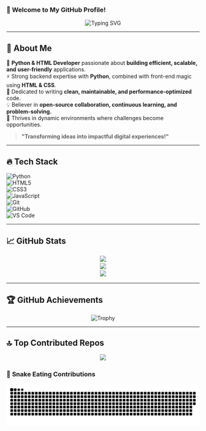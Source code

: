 ### **🌟 Welcome to My GitHub Profile!**  
<div align="center">

![Typing SVG](https://readme-typing-svg.herokuapp.com?font=Fira+Code&pause=1000&color=F7F7F7&width=500&lines=Python+%7C+HTML+%7C+Backend+%7C+Automation;Innovator+%7C+Tech+Enthusiast+%7C+Open-Source+Contributor;Building+Scalable+%26+User-Centric+Solutions)

</div>

---

## 🚀 **About Me**  
🎯 **Python & HTML Developer** passionate about **building efficient, scalable, and user-friendly** applications.  
⚡ Strong backend expertise with **Python**, combined with front-end magic using **HTML & CSS**.  
📌 Dedicated to writing **clean, maintainable, and performance-optimized** code.  
💡 Believer in **open-source collaboration, continuous learning, and problem-solving.**  
🚀 Thrives in dynamic environments where challenges become opportunities.  

> **"Transforming ideas into impactful digital experiences!"**

---

## 🔥 **Tech Stack**  
<div align="left">

![Python](https://img.shields.io/badge/Python-3776AB?style=for-the-badge&logo=python&logoColor=ffdd54)  
![HTML5](https://img.shields.io/badge/HTML5-E34F26?style=for-the-badge&logo=html5&logoColor=white)  
![CSS3](https://img.shields.io/badge/CSS3-1572B6?style=for-the-badge&logo=css3&logoColor=white)  
![JavaScript](https://img.shields.io/badge/JavaScript-F7DF1E?style=for-the-badge&logo=javascript&logoColor=black)  
![Git](https://img.shields.io/badge/Git-F05032?style=for-the-badge&logo=git&logoColor=white)  
![GitHub](https://img.shields.io/badge/GitHub-181717?style=for-the-badge&logo=github&logoColor=white)  
![VS Code](https://img.shields.io/badge/VS%20Code-007ACC?style=for-the-badge&logo=visualstudiocode&logoColor=white)  

</div>

---

## 📈 **GitHub Stats**
<div align="center">

![](https://github-readme-stats.vercel.app/api?username=triquetradeveloper&theme=radical&hide_border=false&include_all_commits=true&count_private=true)  
![](https://github-readme-streak-stats.herokuapp.com/?user=triquetradeveloper&theme=radical&hide_border=false)  
![](https://github-readme-stats.vercel.app/api/top-langs/?username=triquetradeveloper&theme=radical&hide_border=false&layout=compact)  

</div>

---

## 🏆 **GitHub Achievements**  
<div align="center">

![Trophy](https://github-profile-trophy.vercel.app/?username=triquetradeveloper&theme=radical&no-bg=true&no-frame=true&margin-w=15&column=7)

</div>

---

## 🔝 **Top Contributed Repos**
<div align="center">

![](https://github-contributor-stats.vercel.app/api?username=triquetradeveloper&limit=5&theme=radical&combine_all_yearly_contributions=true)

</div>



### 🐍 **Snake Eating Contributions**
![Snake animation](https://github.com/alphatasker/alphatasker/blob/output/github-snake-dark.svg)

